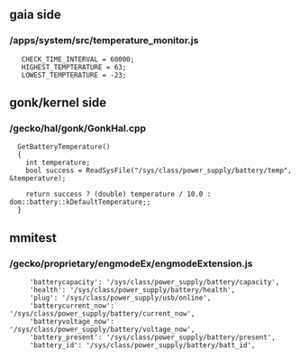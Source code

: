 ## gaia side
###   /apps/system/src/temperature_monitor.js

```
   CHECK_TIME_INTERVAL = 60000;
   HIGHEST_TEMPTERATURE = 63;
   LOWEST_TEMPTERATURE = -23;
```
## gonk/kernel side
### /gecko/hal/gonk/GonkHal.cpp

```
  GetBatteryTemperature()
  {
    int temperature;
    bool success = ReadSysFile("/sys/class/power_supply/battery/temp", &temperature);
  
    return success ? (double) temperature / 10.0 : dom::battery::kDefaultTemperature;;
  }
```

## mmitest 
### /gecko/proprietary/engmodeEx/engmodeExtension.js

```
     'batterycapacity': '/sys/class/power_supply/battery/capacity',
     'health': '/sys/class/power_supply/battery/health',
     'plug': '/sys/class/power_supply/usb/online',
     'batterycurrent_now': '/sys/class/power_supply/battery/current_now',
     'batteryvoltage_now': '/sys/class/power_supply/battery/voltage_now',
     'battery_present': '/sys/class/power_supply/battery/present',
     'battery_id': '/sys/class/power_supply/battery/batt_id',
```
